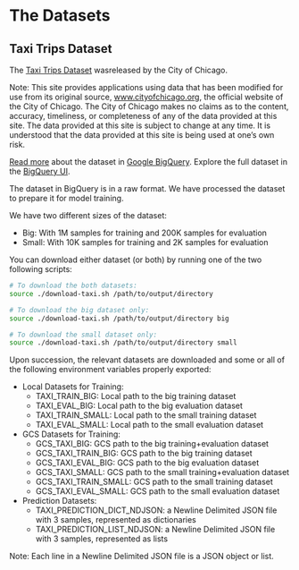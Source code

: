 # The Datasets

## Taxi Trips Dataset

The [Taxi Trips Dataset](https://data.cityofchicago.org/Transportation/Taxi-Trips/wrvz-psew) wasreleased by the City of Chicago.

Note: This site provides applications using data that has been modified
for use from its original source, www.cityofchicago.org, the official website of
the City of Chicago. The City of Chicago makes no claims as to the content,
accuracy, timeliness, or completeness of any of the data provided at this site.
The data provided at this site is subject to change at any time. It is
understood that the data provided at this site is being used at one’s own risk.

[Read more](https://cloud.google.com/bigquery/public-data/chicago-taxi) about
the dataset in [Google BigQuery](https://cloud.google.com/bigquery/). Explore
the full dataset in the
[BigQuery UI](https://bigquery.cloud.google.com/dataset/bigquery-public-data:chicago_taxi_trips).


The dataset in BigQuery is in a raw format. We have processed the dataset to prepare it for model training.

We have two different sizes of the dataset:

* Big: With 1M samples for training and 200K samples for evaluation
* Small: With 10K samples for training and 2K samples for evaluation

You can download either dataset (or both) by running one of the two following scripts:

```bash
# To download the both datasets:
source ./download-taxi.sh /path/to/output/directory

# To download the big dataset only:
source ./download-taxi.sh /path/to/output/directory big

# To download the small dataset only:
source ./download-taxi.sh /path/to/output/directory small
```

Upon succession, the relevant datasets are downloaded and some or all of the
following environment variables properly exported:

* Local Datasets for Training:
  * TAXI_TRAIN_BIG: Local path to the big training dataset
  * TAXI_EVAL_BIG: Local path to the big evaluation dataset
  * TAXI_TRAIN_SMALL: Local path to the small training dataset
  * TAXI_EVAL_SMALL: Local path to the small evaluation dataset
* GCS Datasets for Training:
  * GCS_TAXI_BIG: GCS path to the big training+evaluation dataset
  * GCS_TAXI_TRAIN_BIG: GCS path to the big training dataset
  * GCS_TAXI_EVAL_BIG: GCS path to the big evaluation dataset
  * GCS_TAXI_SMALL: GCS path to the small training+evaluation dataset
  * GCS_TAXI_TRAIN_SMALL: GCS path to the small training dataset
  * GCS_TAXI_EVAL_SMALL: GCS path to the small evaluation dataset
* Prediction Datasets:
  * TAXI_PREDICTION_DICT_NDJSON: a Newline Delimited JSON file with 3 samples, represented as dictionaries
  * TAXI_PREDICTION_LIST_NDJSON: a Newline Delimited JSON file with 3 samples, represented as lists

Note: Each line in a Newline Delimited JSON file is a JSON object or list.
